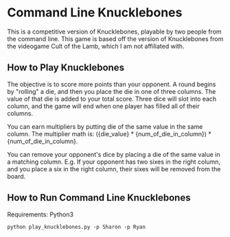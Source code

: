 # Command Line Knucklebones

This is a competitive version of Knucklebones, playable by two people from the command line. This game is based off the version of Knucklebones from the videogame Cult of the Lamb, which I am not affiliated with.

## How to Play Knucklebones

The objective is to score more points than your opponent. A round begins by "rolling" a die, and then you place the die in one of three columns. The value of that die is added to your total score. Three dice will slot into each column, and the game will end when one player has filled all of their columns.

You can earn multipliers by putting die of the same value in the same column. The multiplier math is: ({die_value} * {num_of_die_in_column}) * {num_of_die_in_column}.

You can remove your opponent's dice by placing a die of the same value in a matching column. E.g. If your opponent has two sixes in the right column, and you place a six in the right column, their sixes will be removed from the board.

## How to Run Command Line Knucklebones

Requirements: Python3

    python play_knucklebones.py -p Sharon -p Ryan